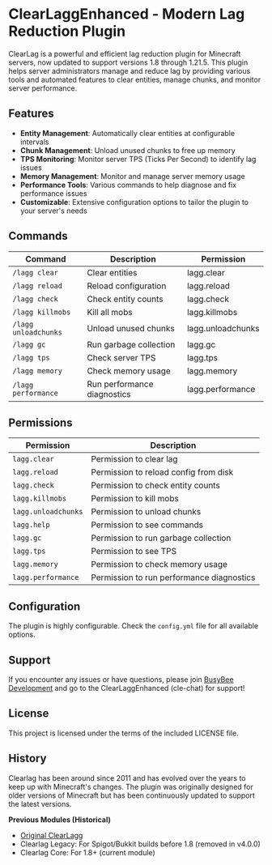 
# ClearLaggEnhanced  - Modern Lag Reduction Plugin

ClearLag is a powerful and efficient lag reduction plugin for Minecraft servers, now updated to support versions 1.8 through 1.21.5. This plugin helps server administrators manage and reduce lag by providing various tools and automated features to clear entities, manage chunks, and monitor server performance.

## Features

- **Entity Management**: Automatically clear entities at configurable intervals
- **Chunk Management**: Unload unused chunks to free up memory
- **TPS Monitoring**: Monitor server TPS (Ticks Per Second) to identify lag issues
- **Memory Management**: Monitor and manage server memory usage
- **Performance Tools**: Various commands to help diagnose and fix performance issues
- **Customizable**: Extensive configuration options to tailor the plugin to your server's needs

## Commands

| Command | Description | Permission |
|---------|-------------|------------|
| `/lagg clear` | Clear entities | lagg.clear |
| `/lagg reload` | Reload configuration | lagg.reload |
| `/lagg check` | Check entity counts | lagg.check |
| `/lagg killmobs` | Kill all mobs | lagg.killmobs |
| `/lagg unloadchunks` | Unload unused chunks | lagg.unloadchunks |
| `/lagg gc` | Run garbage collection | lagg.gc |
| `/lagg tps` | Check server TPS | lagg.tps |
| `/lagg memory` | Check memory usage | lagg.memory |
| `/lagg performance` | Run performance diagnostics | lagg.performance |

## Permissions

| Permission | Description |
|------------|-------------|
| `lagg.clear` | Permission to clear lag |
| `lagg.reload` | Permission to reload config from disk |
| `lagg.check` | Permission to check entity counts |
| `lagg.killmobs` | Permission to kill mobs |
| `lagg.unloadchunks` | Permission to unload chunks |
| `lagg.help` | Permission to see commands |
| `lagg.gc` | Permission to run garbage collection |
| `lagg.tps` | Permission to see TPS |
| `lagg.memory` | Permission to check memory usage |
| `lagg.performance` | Permission to run performance diagnostics |

## Configuration

The plugin is highly configurable. Check the `config.yml` file for all available options.

## Support

If you encounter any issues or have questions, please join [BusyBee Development](https://discord.gg/mSG9uPefuP) and go to the ClearLaggEnhanced (cle-chat) for support!

## License

This project is licensed under the terms of the included LICENSE file.

## History

Clearlag has been around since 2011 and has evolved over the years to keep up with Minecraft's changes. The plugin was originally designed for older versions of Minecraft but has been continuously updated to support the latest versions.

**Previous Modules (Historical)**
- [Original ClearLagg](https://www.spigotmc.org/resources/clearlagg.68271/)
- Clearlag Legacy: For Spigot/Bukkit builds before 1.8 (removed in v4.0.0)
- Clearlag Core: For 1.8+ (current module)

